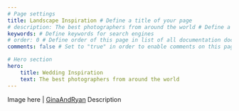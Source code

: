 ```yaml
---
# Page settings
title: Landscape Inspiration # Define a title of your page
# description: The best photographers from around the world # Define a description of your page
keywords: # Define keywords for search engines
# order: 0 # Define order of this page in list of all documentation documents
comments: false # Set to "true" in order to enable comments on this page. Make sure you properly setup "disqus_forum_shortname" variable in "_config.yml"

# Hero section
hero:
    title: Wedding Inspiration
    text: The best photographers from around the world
---
```


 Image here | [GinaAndRyan](https://www.instagram.com/ginaryanphoto/)
                Description 
